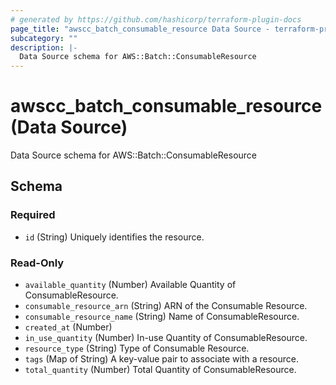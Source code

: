```yaml
---
# generated by https://github.com/hashicorp/terraform-plugin-docs
page_title: "awscc_batch_consumable_resource Data Source - terraform-provider-awscc"
subcategory: ""
description: |-
  Data Source schema for AWS::Batch::ConsumableResource
---
```


# awscc_batch_consumable_resource (Data Source)

Data Source schema for AWS::Batch::ConsumableResource



<!-- schema generated by tfplugindocs -->
## Schema

### Required

- `id` (String) Uniquely identifies the resource.

### Read-Only

- `available_quantity` (Number) Available Quantity of ConsumableResource.
- `consumable_resource_arn` (String) ARN of the Consumable Resource.
- `consumable_resource_name` (String) Name of ConsumableResource.
- `created_at` (Number)
- `in_use_quantity` (Number) In-use Quantity of ConsumableResource.
- `resource_type` (String) Type of Consumable Resource.
- `tags` (Map of String) A key-value pair to associate with a resource.
- `total_quantity` (Number) Total Quantity of ConsumableResource.
